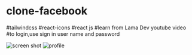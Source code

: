 # clone-facebook
#tailwindcss
#react-icons
#react js
#learn from Lama Dev youtube video
#to login,use sign in user name and password

![screen shot](https://i.postimg.cc/BsdRC7tn/Screenshot-from-2023-03-19-17-35-42.png)
![profile](https://i.postimg.cc/vHTzysZV/Screenshot-from-2023-03-19-17-43-18.png)
